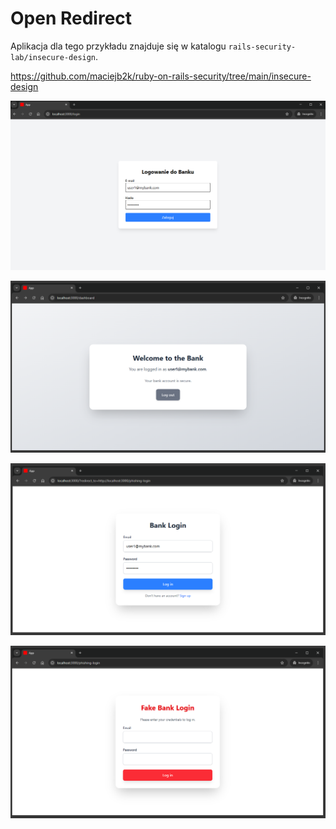 # Open Redirect

Aplikacja dla tego przykładu znajduje się w katalogu `rails-security-lab/insecure-design`.

https://github.com/maciejb2k/ruby-on-rails-security/tree/main/insecure-design

![](./screenshots/open-redirect-login.png)

![](./screenshots/open-redirect-logged.png)

![](./screenshots/open-redirect-login-phishing.png)

![](./screenshots/open-redirect-login-phishing-page.png)
